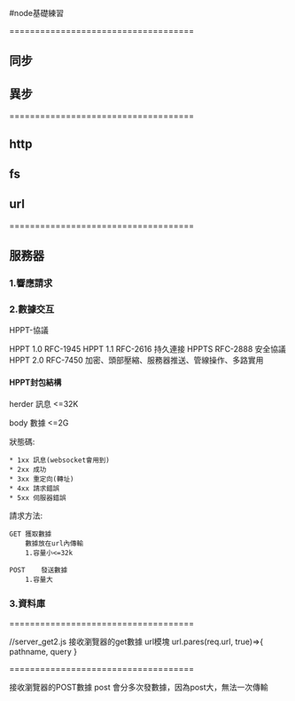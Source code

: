 #node基礎練習


====================================

## 同步
## 異步

====================================

## http
## fs
## url

====================================

## 服務器

### 1.響應請求

### 2.數據交互
HPPT-協議

HPPT 1.0 RFC-1945
HPPT 1.1 RFC-2616	持久連接
HPPTS	 RFC-2888	安全協議
HPPT 2.0 RFC-7450	加密、頭部壓縮、服務器推送、管線操作、多路實用

#### HPPT封包結構

herder
	訊息
	<=32K

body
	數據
	<=2G

狀態碼:

	* 1xx 訊息(websocket會用到)
	* 2xx 成功
	* 3xx 重定向(轉址)
	* 4xx 請求錯誤
	* 5xx 伺服器錯誤

請求方法:

	GET	獲取數據
		數據放在url內傳輸
		1.容量小<=32k

	POST	發送數據
		1.容量大

### 3.資料庫



====================================

//server_get2.js
接收瀏覽器的get數據
url模塊
url.pares(req.url, true)=>{
	pathname, query
}

====================================

接收瀏覽器的POST數據
post 會分多次發數據，因為post大，無法一次傳輸
